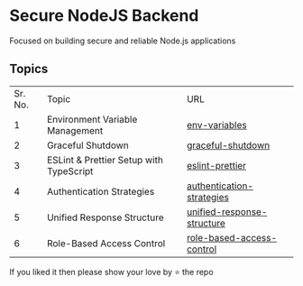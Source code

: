 # Secure NodeJS Backend

Focused on building secure and reliable Node.js applications

## Topics

<table>
  <tr>
    <td>Sr. No.</td>
    <td>Topic</td>
    <td>URL</td>
  </tr>
  <tr>
    <td>1</td>
    <td>Environment Variable Management</td>
    <td><a href="./env-variables">env-variables</a></td>
  </tr>
  <tr>
    <td>2</td>
    <td>Graceful Shutdown</td>
    <td><a href="./graceful-shutdown">graceful-shutdown</a></td>
  </tr>
  <tr>
    <td>3</td>
    <td>ESLint & Prettier Setup with TypeScript</td>
    <td><a href="./eslint-prettier">eslint-prettier</a></td>
  </tr>
  <tr>
    <td>4</td>
    <td>Authentication Strategies</td>
    <td><a href="./authentication-strategies">authentication-strategies</a></td>
  </tr>
  <tr>
    <td>5</td>
    <td>Unified Response Structure</td>
    <td><a href="./unified-response-structure">unified-response-structure</a></td>
  </tr>
   <tr>
    <td>6</td>
    <td>Role-Based Access Control</td>
    <td><a href="./https://github.com/sushantrahate/role-based-access-control">role-based-access-control</a></td>
  </tr>
</table>

If you liked it then please show your love by ⭐ the repo
